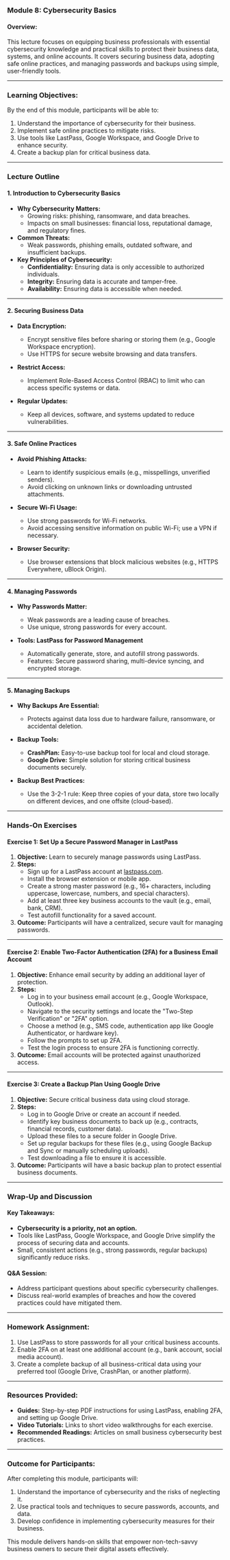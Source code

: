 ### **Module 8: Cybersecurity Basics**

#### **Overview:**
This lecture focuses on equipping business professionals with essential cybersecurity knowledge and practical skills to protect their business data, systems, and online accounts. It covers securing business data, adopting safe online practices, and managing passwords and backups using simple, user-friendly tools.

---

### **Learning Objectives:**

By the end of this module, participants will be able to:
1. Understand the importance of cybersecurity for their business.
2. Implement safe online practices to mitigate risks.
3. Use tools like LastPass, Google Workspace, and Google Drive to enhance security.
4. Create a backup plan for critical business data.

---

### **Lecture Outline**

#### **1. Introduction to Cybersecurity Basics**
   - **Why Cybersecurity Matters:**
     - Growing risks: phishing, ransomware, and data breaches.
     - Impacts on small businesses: financial loss, reputational damage, and regulatory fines.
   - **Common Threats:**
     - Weak passwords, phishing emails, outdated software, and insufficient backups.
   - **Key Principles of Cybersecurity:**
     - **Confidentiality:** Ensuring data is only accessible to authorized individuals.
     - **Integrity:** Ensuring data is accurate and tamper-free.
     - **Availability:** Ensuring data is accessible when needed.

---

#### **2. Securing Business Data**

   - **Data Encryption:**
     - Encrypt sensitive files before sharing or storing them (e.g., Google Workspace encryption).
     - Use HTTPS for secure website browsing and data transfers.

   - **Restrict Access:**
     - Implement Role-Based Access Control (RBAC) to limit who can access specific systems or data.

   - **Regular Updates:**
     - Keep all devices, software, and systems updated to reduce vulnerabilities.

---

#### **3. Safe Online Practices**

   - **Avoid Phishing Attacks:**
     - Learn to identify suspicious emails (e.g., misspellings, unverified senders).
     - Avoid clicking on unknown links or downloading untrusted attachments.

   - **Secure Wi-Fi Usage:**
     - Use strong passwords for Wi-Fi networks.
     - Avoid accessing sensitive information on public Wi-Fi; use a VPN if necessary.

   - **Browser Security:**
     - Use browser extensions that block malicious websites (e.g., HTTPS Everywhere, uBlock Origin).

---

#### **4. Managing Passwords**

   - **Why Passwords Matter:**
     - Weak passwords are a leading cause of breaches.
     - Use unique, strong passwords for every account.

   - **Tools: LastPass for Password Management**
     - Automatically generate, store, and autofill strong passwords.
     - Features: Secure password sharing, multi-device syncing, and encrypted storage.

---

#### **5. Managing Backups**

   - **Why Backups Are Essential:**
     - Protects against data loss due to hardware failure, ransomware, or accidental deletion.

   - **Backup Tools:**
     - **CrashPlan:** Easy-to-use backup tool for local and cloud storage.
     - **Google Drive:** Simple solution for storing critical business documents securely.

   - **Backup Best Practices:**
     - Use the 3-2-1 rule: Keep three copies of your data, store two locally on different devices, and one offsite (cloud-based).

---

### **Hands-On Exercises**

#### **Exercise 1: Set Up a Secure Password Manager in LastPass**
1. **Objective:** Learn to securely manage passwords using LastPass.
2. **Steps:**
   - Sign up for a LastPass account at [lastpass.com](https://www.lastpass.com).
   - Install the browser extension or mobile app.
   - Create a strong master password (e.g., 16+ characters, including uppercase, lowercase, numbers, and special characters).
   - Add at least three key business accounts to the vault (e.g., email, bank, CRM).
   - Test autofill functionality for a saved account.
3. **Outcome:** Participants will have a centralized, secure vault for managing passwords.

---

#### **Exercise 2: Enable Two-Factor Authentication (2FA) for a Business Email Account**
1. **Objective:** Enhance email security by adding an additional layer of protection.
2. **Steps:**
   - Log in to your business email account (e.g., Google Workspace, Outlook).
   - Navigate to the security settings and locate the "Two-Step Verification" or "2FA" option.
   - Choose a method (e.g., SMS code, authentication app like Google Authenticator, or hardware key).
   - Follow the prompts to set up 2FA.
   - Test the login process to ensure 2FA is functioning correctly.
3. **Outcome:** Email accounts will be protected against unauthorized access.

---

#### **Exercise 3: Create a Backup Plan Using Google Drive**
1. **Objective:** Secure critical business data using cloud storage.
2. **Steps:**
   - Log in to Google Drive or create an account if needed.
   - Identify key business documents to back up (e.g., contracts, financial records, customer data).
   - Upload these files to a secure folder in Google Drive.
   - Set up regular backups for these files (e.g., using Google Backup and Sync or manually scheduling uploads).
   - Test downloading a file to ensure it is accessible.
3. **Outcome:** Participants will have a basic backup plan to protect essential business documents.

---

### **Wrap-Up and Discussion**

#### **Key Takeaways:**
- **Cybersecurity is a priority, not an option.**
- Tools like LastPass, Google Workspace, and Google Drive simplify the process of securing data and accounts.
- Small, consistent actions (e.g., strong passwords, regular backups) significantly reduce risks.

#### **Q&A Session:**
- Address participant questions about specific cybersecurity challenges.
- Discuss real-world examples of breaches and how the covered practices could have mitigated them.

---

### **Homework Assignment:**

1. Use LastPass to store passwords for all your critical business accounts.
2. Enable 2FA on at least one additional account (e.g., bank account, social media account).
3. Create a complete backup of all business-critical data using your preferred tool (Google Drive, CrashPlan, or another platform).

---

### **Resources Provided:**
- **Guides:** Step-by-step PDF instructions for using LastPass, enabling 2FA, and setting up Google Drive.
- **Video Tutorials:** Links to short video walkthroughs for each exercise.
- **Recommended Readings:** Articles on small business cybersecurity best practices.

---

### **Outcome for Participants:**

After completing this module, participants will:
1. Understand the importance of cybersecurity and the risks of neglecting it.
2. Use practical tools and techniques to secure passwords, accounts, and data.
3. Develop confidence in implementing cybersecurity measures for their business.

This module delivers hands-on skills that empower non-tech-savvy business owners to secure their digital assets effectively.
